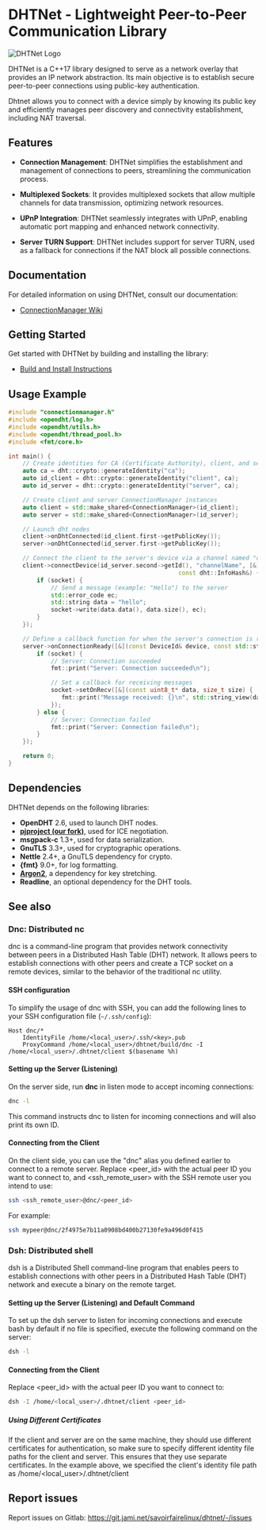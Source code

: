 # DHTNet - Lightweight Peer-to-Peer Communication Library

![DHTNet Logo](your-logo.png)

DHTNet is a C++17 library designed to serve as a network overlay that provides an IP network abstraction. Its main objective is to establish secure peer-to-peer connections using public-key authentication.

Dhtnet allows you to connect with a device simply by knowing its public key and efficiently manages peer discovery and connectivity establishment, including NAT traversal.

## Features

- **Connection Management**: DHTNet simplifies the establishment and management of connections to peers, streamlining the communication process.

- **Multiplexed Sockets**: It provides multiplexed sockets that allow multiple channels for data transmission, optimizing network resources.

- **UPnP Integration**: DHTNet seamlessly integrates with UPnP, enabling automatic port mapping and enhanced network connectivity.

- **Server TURN Support**: DHTNet includes support for server TURN, used as a fallback for connections if the NAT block all possible connections.


## Documentation

For detailed information on using DHTNet, consult our documentation:

- [ConnectionManager Wiki](https://docs.jami.net/en_US/developer/connection-manager.html)


## Getting Started

Get started with DHTNet by building and installing the library:

- [Build and Install Instructions](BUILD.md)

## Usage Example

```cpp
#include "connectionmanager.h"
#include <opendht/log.h>
#include <opendht/utils.h>
#include <opendht/thread_pool.h>
#include <fmt/core.h>

int main() {
    // Create identities for CA (Certificate Authority), client, and server
    auto ca = dht::crypto::generateIdentity("ca");
    auto id_client = dht::crypto::generateIdentity("client", ca);
    auto id_server = dht::crypto::generateIdentity("server", ca);

    // Create client and server ConnectionManager instances
    auto client = std::make_shared<ConnectionManager>(id_client);
    auto server = std::make_shared<ConnectionManager>(id_server);

    // Launch dht nodes
    client->onDhtConnected(id_client.first->getPublicKey());
    server->onDhtConnected(id_server.first->getPublicKey());

    // Connect the client to the server's device via a channel named "channelName"
    client->connectDevice(id_server.second->getId(), "channelName", [&](std::shared_ptr<dhtnet::ChannelSocket> socket,
                                                const dht::InfoHash&) {
        if (socket) {
            // Send a message (example: "Hello") to the server
            std::error_code ec;
            std::string data = "hello";
            socket->write(data.data(), data.size(), ec);
        }
    });

    // Define a callback function for when the server's connection is ready
    server->onConnectionReady([&](const DeviceId& device, const std::string& name, std::shared_ptr<ChannelSocket> socket) {
        if (socket) {
            // Server: Connection succeeded
            fmt::print("Server: Connection succeeded\n");

            // Set a callback for receiving messages
            socket->setOnRecv([&](const uint8_t* data, size_t size) {
               fmt::print("Message received: {}\n", std::string_view(data, data + size)); // Print received message
            });
        } else {
            // Server: Connection failed
            fmt::print("Server: Connection failed\n");
        }
    });

    return 0;
}
```

## Dependencies

DHTNet depends on the following libraries:

- **OpenDHT** 2.6, used to launch DHT nodes.
- **[pjproject (our fork)](https://github.com/savoirfairelinux/pjproject)**, used for ICE negotiation.
- **msgpack-c** 1.3+, used for data serialization.
- **GnuTLS** 3.3+, used for cryptographic operations.
- **Nettle** 2.4+, a GnuTLS dependency for crypto.
- **{fmt}** 9.0+, for log formatting.
- **[Argon2](https://github.com/P-H-C/phc-winner-argon2)**, a dependency for key stretching.
- **Readline**, an optional dependency for the DHT tools.


## See also

### Dnc: Distributed nc

dnc is a command-line program that provides network connectivity between peers in a Distributed Hash Table (DHT) network. It allows peers to establish connections with other peers and create a TCP socket on a remote devices, similar to the behavior of the traditional nc utility.
#### SSH configuration
To simplify the usage of dnc with SSH, you can add the following lines to your SSH configuration file (`~/.ssh/config`):
```ssh
Host dnc/*
    IdentityFile /home/<local_user>/.ssh/<key>.pub
    ProxyCommand /home/<local_user>/dhtnet/build/dnc -I /home/<local_user>/.dhtnet/client $(basename %h)
```
#### Setting up the Server (Listening)
On the server side, run **dnc** in listen mode to accept incoming connections:

```sh
dnc -l
```
This command instructs dnc to listen for incoming connections and will also print its own ID.
#### Connecting from the Client
On the client side, you can use the "dnc" alias you defined earlier to connect to a remote server. Replace <peer_id> with the actual peer ID you want to connect to, and <ssh_remote_user> with the SSH remote user you intend to use:
```sh
ssh <ssh_remote_user>@dnc/<peer_id>
```
For example:
```sh
ssh mypeer@dnc/2f4975e7b11a0908bd400b27130fe9a496d0f415
```

### Dsh: Distributed shell

dsh is a Distributed Shell command-line program that enables peers to establish connections with other peers in a Distributed Hash Table (DHT) network and execute a binary on the remote target.

#### Setting up the Server (Listening) and Default Command

To set up the dsh server to listen for incoming connections and execute bash by default if no file is specified, execute the following command on the server:
```sh
dsh -l
```
#### Connecting from the Client

Replace <peer_id> with the actual peer ID you want to connect to:
```sh
dsh -I /home/<local_user>/.dhtnet/client <peer_id>
```
##### Using Different Certificates

If the client and server are on the same machine, they should use different certificates for authentication, so make sure to specify different identity file paths for the client and server. This ensures that they use separate certificates. In the example above, we specified the client's identity file path as /home/<local_user>/.dhtnet/client

## Report issues

Report issues on Gitlab: https://git.jami.net/savoirfairelinux/dhtnet/-/issues